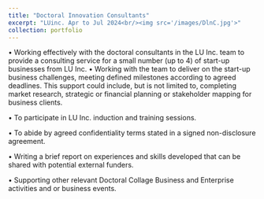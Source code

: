 ```yaml
---
title: "Doctoral Innovation Consultants"
excerpt: "LUinc. Apr to Jul 2024<br/><img src='/images/DlnC.jpg'>"
collection: portfolio
---
```


•	Working effectively with the doctoral consultants in the LU Inc. team to provide a consulting service for a small number (up to 4) of start-up businesses from LU Inc.
•	Working with the team to deliver on the start-up business challenges, meeting defined milestones according to agreed deadlines. This support could include, but is not limited to, completing market research, strategic or financial planning or stakeholder mapping for business clients.

•	To participate in LU Inc. induction and training sessions.

•	To abide by agreed confidentiality terms stated in a signed non-disclosure agreement.

•	Writing a brief report on experiences and skills developed that can be shared with potential external funders.

•	Supporting other relevant Doctoral Collage Business and Enterprise activities and or business events.
